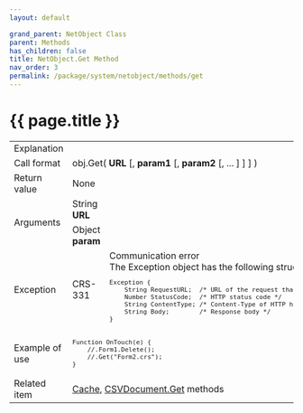 ```yaml
---
layout: default

grand_parent: NetObject Class
parent: Methods
has_children: false
title: NetObject.Get Method
nav_order: 3
permalink: /package/system/netobject/methods/get
---
```

# {{ page.title }}


<table>
  <tr>
    <td>Explanation</td>
    <td colspan="2"></td>
  </tr>
  <tr>
    <td>Call format</td>
    <td colspan="2">obj.Get( <b>URL</b> [, <b>param1</b> [, <b>param2</b> [, ... ] ] ] )</td>
  </tr>
  <tr>
    <td>Return value</td>
    <td colspan="2">None</td>
  </tr>  
  <tr>
    <td rowspan="2">Arguments</td>
    <td>String <b>URL</b></td>
    <td></td>
  </tr>
  <tr>
    <td>Object <b>param</b></td>
    <td></td>
  </tr>
  <tr>
    <td>Exception</td>
    <td>CRS-331</td>
    <td>Communication error<br>The Exception object has the following structure.<br><code><pre>Exception {
    String RequestURL;  /* URL of the request that caused the exception */
    Number StatusCode;  /* HTTP status code */
    String ContentType; /* Content-Type of HTTP header */
    String Body;        /* Response body */
}</pre></code></td>
  </tr>
  <tr>
    <td>Example of use</td>
    <td colspan="2"><code><pre>Function OnTouch(e) {
    //.Form1.Delete();
    //.Get("Form2.crs");
}</pre></code></td>
  </tr>
  <tr>
    <td>Related item</td>
    <td colspan="2"><a href="/package/system/netobject/methods/cache">Cache</a>, <a  href="/package/csvpackage/csvdocument/methods/get">CSVDocument.Get</a> methods</td>
  </tr>
</table>



